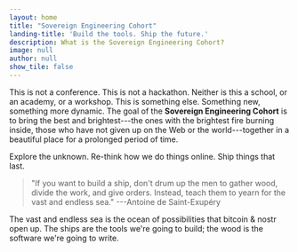 ```yaml
---
layout: home
title: "Sovereign Engineering Cohort"
landing-title: 'Build the tools. Ship the future.'
description: What is the Sovereign Engineering Cohort?
image: null
author: null
show_tile: false
---
```


This is not a conference. This is not a hackathon. Neither is this a school, or
an academy, or a workshop. This is something else. Something new, something more
dynamic. The goal of the **Sovereign Engineering Cohort** is to bring the best
and brightest---the ones with the brightest fire burning inside, those who have
not given up on the Web or the world---together in a beautiful place for a
prolonged period of time.

Explore the unknown. Re-think how we do things online. Ship things that last.

> "If you want to build a ship, don't drum up the men to gather wood, divide the
> work, and give orders. Instead, teach them to yearn for the vast and endless
> sea." ---Antoine de Saint-Exupéry

The vast and endless sea is the ocean of possibilities that bitcoin & nostr open
up. The ships are the tools we're going to build; the wood is the software we're
going to write.
